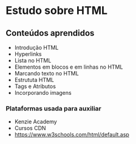 # Estudo sobre HTML #

## Conteúdos aprendidos ##

- Introdução HTML
- Hyperlinks
- Lista no HTML
- Elementos em blocos e em linhas no HTML
- Marcando texto no HTML
- Estrututa HTML
- Tags e Atributos
- Incorporando imagens

### Plataformas usada para auxiliar ###
- Kenzie Academy
- Cursos CDN
- https://www.w3schools.com/html/default.asp
